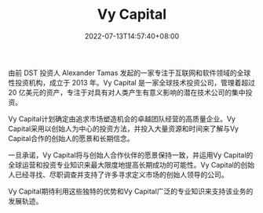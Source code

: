 ﻿---
weight: 
title: "Vy Capital"
description: "由前 DST 投资人 Alexander Tamas 发起的一家专注于互联网和软件领域的全球性投资机构，成立于 2013 年"
date: 2022-07-13T14:57:40+08:00
lastmod: 2022-07-13T14:57:40+08:00
draft: false
authors: ["Simon"]
featuredImage: "vy-capital.jpg"
link: "http://www.vycapital.com/"
tags: ["投资机构","Vy Capital"]
categories: ["navigation"]
navigation: ["投资机构"]
lightgallery: true
toc: true
pinned: false
recommend: false
recommend1: false
---
由前 DST 投资人 Alexander Tamas 发起的一家专注于互联网和软件领域的全球性投资机构，成立于 2013 年。Vy Capital 是一家全球技术投资公司，管理着超过 20 亿美元的资产，专注于对具有对人类产生有意义影响的潜在技术公司的集中投资。

Vy Capital计划确定由追求市场塑造机会的卓越团队经营的高质量企业。Vy Capital采用以创始人为中心的投资方法，并投入大量资源和时间来了解与Vy Capital合作的创始人的愿景和长期信念。

一旦承诺，Vy Capital将与创始人合作伙伴的愿景保持一致，并运用Vy Capital的全球运营和投资专业知识来最大限度地提高长期成功的可能性。Vy Capital的创始人已经寻找、尽职调查并支持了许多寻求定义市场的创始人领导的公司。

Vy Capital期待利用这些独特的优势和Vy Capital广泛的专业知识来支持该业务的发展轨迹。